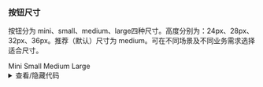 ### 按钮尺寸

按钮分为 <yc-tag>mini</yc-tag>、<yc-tag>small</yc-tag>、<yc-tag>medium</yc-tag>、<yc-tag>large</yc-tag>四种尺寸。高度分别为：<yc-tag>24px</yc-tag>、<yc-tag>28px</yc-tag>、<yc-tag>32px</yc-tag>、<yc-tag>36px</yc-tag>。推荐（默认）尺寸为 <yc-tag>medium</yc-tag>。可在不同场景及不同业务需求选择适合尺寸。

<div class="cell-demo vp-raw">
  <yc-space>
    <yc-button type="primary" size="mini">Mini</yc-button>
    <yc-button type="primary" size="small">Small</yc-button>
    <yc-button type="primary">Medium</yc-button>
    <yc-button type="primary" size="large">Large</yc-button>
  </yc-space>
</div>

<details>
<summary>查看/隐藏代码</summary>
```vue
<template>
  <yc-space>
    <yc-button type="primary" size="mini">Mini</yc-button>
    <yc-button type="primary" size="small">Small</yc-button>
    <yc-button type="primary">Medium</yc-button>
    <yc-button type="primary" size="large">Large</yc-button>
  </yc-space>
</template>
```
</details>

